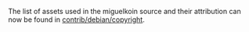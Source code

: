 The list of assets used in the miguelkoin source and their attribution can now be found in [contrib/debian/copyright](../contrib/debian/copyright).
